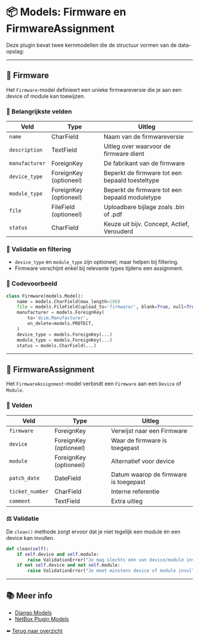 # 📦 Models: Firmware en FirmwareAssignment

Deze plugin bevat twee kernmodellen die de structuur vormen van de data-opslag:

---

## 📄 Firmware

Het `Firmware`-model definieert een unieke firmwareversie die je aan een device of module kan toewijzen.

### 🔑 Belangrijkste velden

| Veld           | Type                   | Uitleg                                          |
| -------------- | ---------------------- | ----------------------------------------------- |
| `name`         | CharField              | Naam van de firmwareversie                      |
| `description`  | TextField              | Uitleg over waarvoor de firmware dient          |
| `manufacturer` | ForeignKey             | De fabrikant van de firmware                    |
| `device_type`  | ForeignKey (optioneel) | Beperkt de firmware tot een bepaald toesteltype |
| `module_type`  | ForeignKey (optioneel) | Beperkt de firmware tot een bepaald moduletype  |
| `file`         | FileField (optioneel)  | Uploadbare bijlage zoals .bin of .pdf           |
| `status`       | CharField              | Keuze uit bijv. Concept, Actief, Verouderd      |

### 🧠 Validatie en filtering

* `device_type` en `module_type` zijn optioneel, maar helpen bij filtering.
* Firmware verschijnt enkel bij relevante types tijdens een assignment.

### 📎 Codevoorbeeld

```python
class Firmware(models.Model):
    name = models.CharField(max_length=100)
    file = models.FileField(upload_to='firmware/', blank=True, null=True)
    manufacturer = models.ForeignKey(
        to='dcim.Manufacturer',
        on_delete=models.PROTECT,
    )
    device_type = models.ForeignKey(...)
    module_type = models.ForeignKey(...)
    status = models.CharField(...)
```

---

## 🔗 FirmwareAssignment

Het `FirmwareAssignment`-model verbindt een `Firmware` aan een `Device` of `Module`.

### 🔑 Velden

| Veld            | Type                   | Uitleg                                |
| --------------- | ---------------------- | ------------------------------------- |
| `firmware`      | ForeignKey             | Verwijst naar een Firmware            |
| `device`        | ForeignKey (optioneel) | Waar de firmware is toegepast         |
| `module`        | ForeignKey (optioneel) | Alternatief voor device               |
| `patch_date`    | DateField              | Datum waarop de firmware is toegepast |
| `ticket_number` | CharField              | Interne referentie                    |
| `comment`       | TextField              | Extra uitleg                          |

### ⚖️ Validatie

De `clean()` methode zorgt ervoor dat je niet tegelijk een module én een device kan invullen.

```python
def clean(self):
    if self.device and self.module:
        raise ValidationError("Je mag slechts één van device/module invullen.")
    if not self.device and not self.module:
        raise ValidationError("Je moet minstens device of module invullen.")
```

---

## 📚 Meer info

* [Django Models](https://docs.djangoproject.com/en/stable/topics/db/models/)
* [NetBox Plugin Models](https://docs.netbox.dev/en/stable/plugins/models/)

⬅️ [Terug naar overzicht](./index.md)
